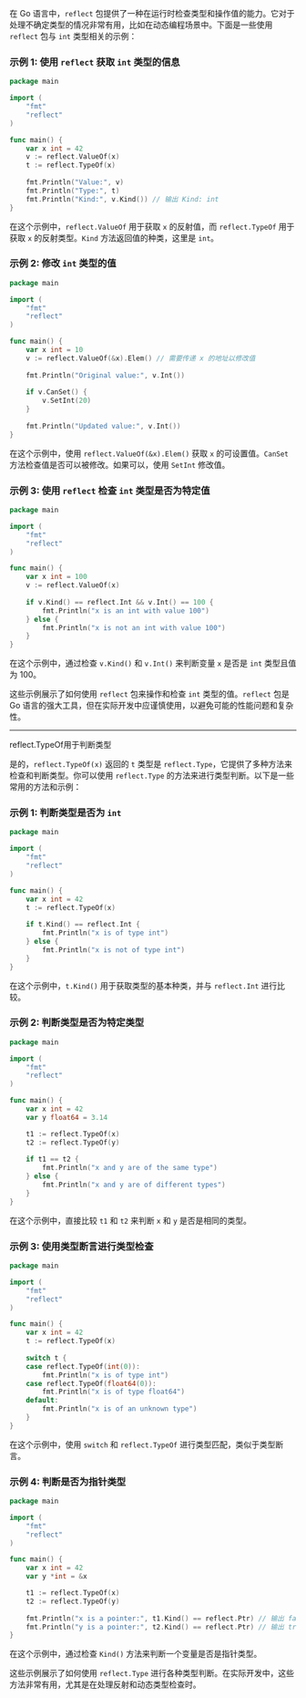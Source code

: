 在 Go 语言中，`reflect` 包提供了一种在运行时检查类型和操作值的能力。它对于处理不确定类型的情况非常有用，比如在动态编程场景中。下面是一些使用 `reflect` 包与 `int` 类型相关的示例：

### 示例 1: 使用 `reflect` 获取 `int` 类型的信息

```go
package main

import (
    "fmt"
    "reflect"
)

func main() {
    var x int = 42
    v := reflect.ValueOf(x)
    t := reflect.TypeOf(x)
    
    fmt.Println("Value:", v)
    fmt.Println("Type:", t)
    fmt.Println("Kind:", v.Kind()) // 输出 Kind: int
}
```

在这个示例中，`reflect.ValueOf` 用于获取 `x` 的反射值，而 `reflect.TypeOf` 用于获取 `x` 的反射类型。`Kind` 方法返回值的种类，这里是 `int`。

### 示例 2: 修改 `int` 类型的值

```go
package main

import (
    "fmt"
    "reflect"
)

func main() {
    var x int = 10
    v := reflect.ValueOf(&x).Elem() // 需要传递 x 的地址以修改值
    
    fmt.Println("Original value:", v.Int())
    
    if v.CanSet() {
        v.SetInt(20)
    }
    
    fmt.Println("Updated value:", v.Int())
}
```

在这个示例中，使用 `reflect.ValueOf(&x).Elem()` 获取 `x` 的可设置值。`CanSet` 方法检查值是否可以被修改。如果可以，使用 `SetInt` 修改值。

### 示例 3: 使用 `reflect` 检查 `int` 类型是否为特定值

```go
package main

import (
    "fmt"
    "reflect"
)

func main() {
    var x int = 100
    v := reflect.ValueOf(x)
    
    if v.Kind() == reflect.Int && v.Int() == 100 {
        fmt.Println("x is an int with value 100")
    } else {
        fmt.Println("x is not an int with value 100")
    }
}
```

在这个示例中，通过检查 `v.Kind()` 和 `v.Int()` 来判断变量 `x` 是否是 `int` 类型且值为 100。

这些示例展示了如何使用 `reflect` 包来操作和检查 `int` 类型的值。`reflect` 包是 Go 语言的强大工具，但在实际开发中应谨慎使用，以避免可能的性能问题和复杂性。



---

reflect.TypeOf用于判断类型

是的，`reflect.TypeOf(x)` 返回的 `t` 类型是 `reflect.Type`，它提供了多种方法来检查和判断类型。你可以使用 `reflect.Type` 的方法来进行类型判断。以下是一些常用的方法和示例：

### 示例 1: 判断类型是否为 `int`

```go
package main

import (
    "fmt"
    "reflect"
)

func main() {
    var x int = 42
    t := reflect.TypeOf(x)
    
    if t.Kind() == reflect.Int {
        fmt.Println("x is of type int")
    } else {
        fmt.Println("x is not of type int")
    }
}
```

在这个示例中，`t.Kind()` 用于获取类型的基本种类，并与 `reflect.Int` 进行比较。

### 示例 2: 判断类型是否为特定类型

```go
package main

import (
    "fmt"
    "reflect"
)

func main() {
    var x int = 42
    var y float64 = 3.14

    t1 := reflect.TypeOf(x)
    t2 := reflect.TypeOf(y)
    
    if t1 == t2 {
        fmt.Println("x and y are of the same type")
    } else {
        fmt.Println("x and y are of different types")
    }
}
```

在这个示例中，直接比较 `t1` 和 `t2` 来判断 `x` 和 `y` 是否是相同的类型。

### 示例 3: 使用类型断言进行类型检查

```go
package main

import (
    "fmt"
    "reflect"
)

func main() {
    var x int = 42
    t := reflect.TypeOf(x)
    
    switch t {
    case reflect.TypeOf(int(0)):
        fmt.Println("x is of type int")
    case reflect.TypeOf(float64(0)):
        fmt.Println("x is of type float64")
    default:
        fmt.Println("x is of an unknown type")
    }
}
```

在这个示例中，使用 `switch` 和 `reflect.TypeOf` 进行类型匹配，类似于类型断言。

### 示例 4: 判断是否为指针类型

```go
package main

import (
    "fmt"
    "reflect"
)

func main() {
    var x int = 42
    var y *int = &x

    t1 := reflect.TypeOf(x)
    t2 := reflect.TypeOf(y)
    
    fmt.Println("x is a pointer:", t1.Kind() == reflect.Ptr) // 输出 false
    fmt.Println("y is a pointer:", t2.Kind() == reflect.Ptr) // 输出 true
}
```

在这个示例中，通过检查 `Kind()` 方法来判断一个变量是否是指针类型。

这些示例展示了如何使用 `reflect.Type` 进行各种类型判断。在实际开发中，这些方法非常有用，尤其是在处理反射和动态类型检查时。